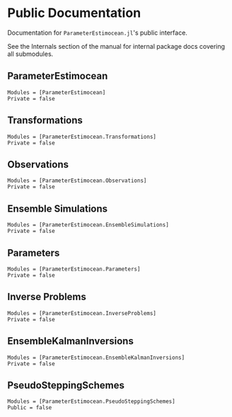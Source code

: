 # Public Documentation

Documentation for `ParameterEstimocean.jl`'s public interface.

See the Internals section of the manual for internal package docs covering all submodules.

## ParameterEstimocean

```@autodocs
Modules = [ParameterEstimocean]
Private = false
```

## Transformations

```@autodocs
Modules = [ParameterEstimocean.Transformations]
Private = false
```

## Observations

```@autodocs
Modules = [ParameterEstimocean.Observations]
Private = false
```

## Ensemble Simulations

```@autodocs
Modules = [ParameterEstimocean.EnsembleSimulations]
Private = false
```

## Parameters

```@autodocs
Modules = [ParameterEstimocean.Parameters]
Private = false
```

## Inverse Problems

```@autodocs
Modules = [ParameterEstimocean.InverseProblems]
Private = false
```

## EnsembleKalmanInversions

```@autodocs
Modules = [ParameterEstimocean.EnsembleKalmanInversions]
Private = false
```

## PseudoSteppingSchemes

```@autodocs
Modules = [ParameterEstimocean.PseudoSteppingSchemes]
Public = false
```
